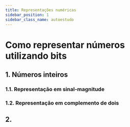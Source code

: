 ```yaml
---
title: Representações numéricas
sidebar_position: 1
sidebar_class_name: autoestudo
---
```


# Como representar números utilizando bits

## 1. Números inteiros

### 1.1. Representação em sinal-magnitude

### 1.2. Representação em complemento de dois

## 2. 
